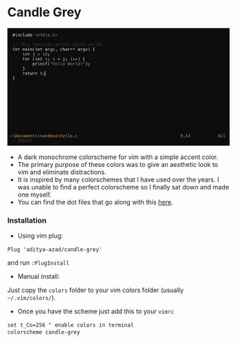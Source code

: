# Candle Grey

![screenshot](screenshot.png)

- A dark monochrome colorscheme for vim with a simple accent color.
- The primary purpose of these colors was to give an aesthetic look to vim and eliminate distractions.
- It is inspired by many colorschemes that I have used over the years. I was unable to find a perfect colorscheme so I finally sat down and made one myself.
- You can find the dot files that go along with this [here](https://github.com/aditya-azad/configs).

### Installation

- Using vim plug:

```vim
Plug 'aditya-azad/candle-grey'
```

and run `:PlugInstall`

- Manual install:

Just copy the `colors` folder to your vim colors folder (usually `~/.vim/colors/`).

- Once you have the scheme just add this to your `vimrc`

```vim
set t_Co=256 " enable colors in terminal
colorscheme candle-grey
```
